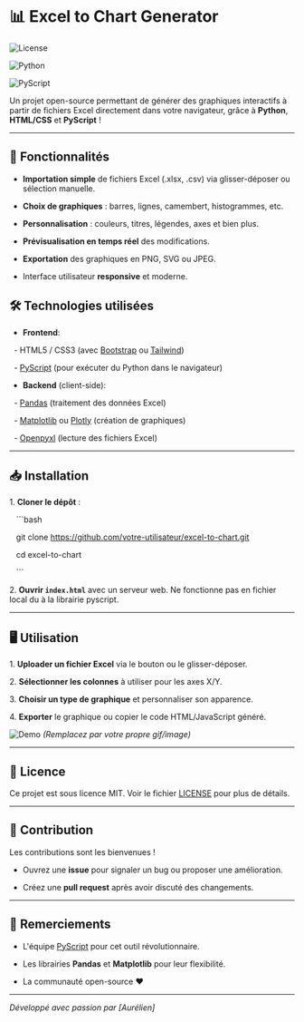 # 📊 Excel to Chart Generator

![License](https://img.shields.io/badge/License-MIT-blue)

![Python](https://img.shields.io/badge/Python-3.10%2B-yellowgreen)

![PyScript](https://img.shields.io/badge/PyScript-0.1-lightgrey)

Un projet open-source permettant de générer des graphiques interactifs à partir de fichiers Excel directement dans votre navigateur, grâce à **Python**, **HTML/CSS** et **PyScript** !

---

## 🚀 Fonctionnalités

- **Importation simple** de fichiers Excel (.xlsx, .csv) via glisser-déposer ou sélection manuelle.

- **Choix de graphiques** : barres, lignes, camembert, histogrammes, etc.

- **Personnalisation** : couleurs, titres, légendes, axes et bien plus.

- **Prévisualisation en temps réel** des modifications.

- **Exportation** des graphiques en PNG, SVG ou JPEG.

- Interface utilisateur **responsive** et moderne.

## 🛠 Technologies utilisées

- **Frontend**: 

  - HTML5 / CSS3 (avec [Bootstrap](https://getbootstrap.com/) ou [Tailwind](https://tailwindcss.com/))

  - [PyScript](https://pyscript.net/) (pour exécuter du Python dans le navigateur)

- **Backend** (client-side):

  - [Pandas](https://pandas.pydata.org/) (traitement des données Excel)

  - [Matplotlib](https://matplotlib.org/) ou [Plotly](https://plotly.com/) (création de graphiques)

  - [Openpyxl](https://openpyxl.readthedocs.io/) (lecture des fichiers Excel)

---

## 📥 Installation

1\. **Cloner le dépôt** :

   ```bash

   git clone https://github.com/votre-utilisateur/excel-to-chart.git

   cd excel-to-chart

   ```

2\. **Ouvrir `index.html`** avec un serveur web. Ne fonctionne pas en fichier local du à la librairie pyscript.

---

## 🖥 Utilisation

1\. **Uploader un fichier Excel** via le bouton ou le glisser-déposer.

2\. **Sélectionner les colonnes** à utiliser pour les axes X/Y.

3\. **Choisir un type de graphique** et personnaliser son apparence.

4\. **Exporter** le graphique ou copier le code HTML/JavaScript généré.

![Demo](assets/demo.gif) *(Remplacez par votre propre gif/image)*

---

## 📜 Licence

Ce projet est sous licence MIT. Voir le fichier [LICENSE](LICENSE) pour plus de détails.

---

## 🙌 Contribution

Les contributions sont les bienvenues ! 

- Ouvrez une **issue** pour signaler un bug ou proposer une amélioration.

- Créez une **pull request** après avoir discuté des changements.

---

## 🙏 Remerciements

- L'équipe [PyScript](https://pyscript.net/) pour cet outil révolutionnaire.

- Les librairies **Pandas** et **Matplotlib** pour leur flexibilité.

- La communauté open-source ❤️

---

*Développé avec passion par [Aurélien]*

```
